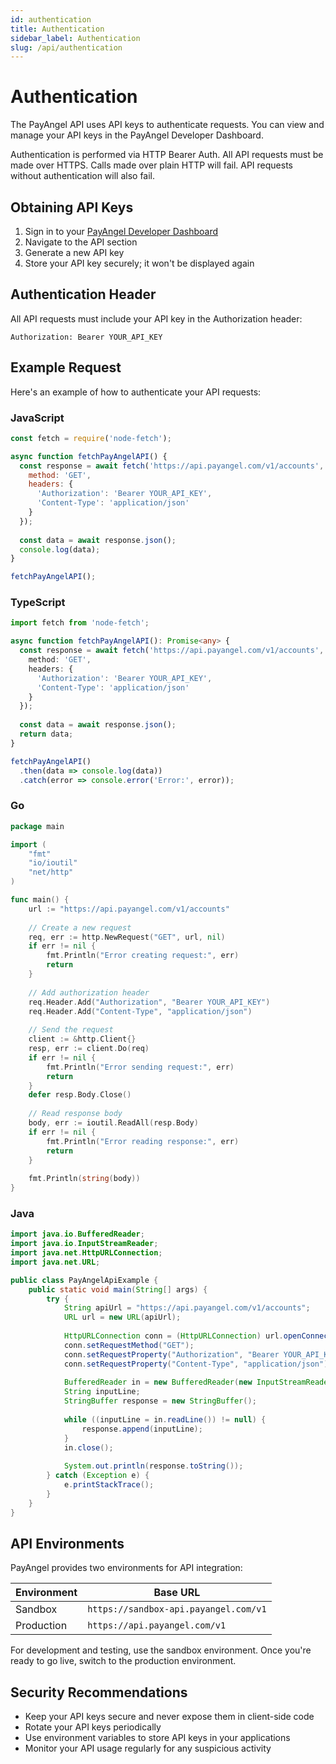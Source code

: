 ```yaml
---
id: authentication
title: Authentication
sidebar_label: Authentication
slug: /api/authentication
---
```


# Authentication

The PayAngel API uses API keys to authenticate requests. You can view and manage your API keys in the PayAngel Developer Dashboard.

Authentication is performed via HTTP Bearer Auth. All API requests must be made over HTTPS. Calls made over plain HTTP will fail. API requests without authentication will also fail.

## Obtaining API Keys

1. Sign in to your [PayAngel Developer Dashboard](https://dashboard.payangel.com)
2. Navigate to the API section
3. Generate a new API key
4. Store your API key securely; it won't be displayed again

## Authentication Header

All API requests must include your API key in the Authorization header:

```
Authorization: Bearer YOUR_API_KEY
```

## Example Request

Here's an example of how to authenticate your API requests:

### JavaScript

```javascript
const fetch = require('node-fetch');

async function fetchPayAngelAPI() {
  const response = await fetch('https://api.payangel.com/v1/accounts', {
    method: 'GET',
    headers: {
      'Authorization': 'Bearer YOUR_API_KEY',
      'Content-Type': 'application/json'
    }
  });
  
  const data = await response.json();
  console.log(data);
}

fetchPayAngelAPI();
```

### TypeScript

```typescript
import fetch from 'node-fetch';

async function fetchPayAngelAPI(): Promise<any> {
  const response = await fetch('https://api.payangel.com/v1/accounts', {
    method: 'GET',
    headers: {
      'Authorization': 'Bearer YOUR_API_KEY',
      'Content-Type': 'application/json'
    }
  });
  
  const data = await response.json();
  return data;
}

fetchPayAngelAPI()
  .then(data => console.log(data))
  .catch(error => console.error('Error:', error));
```

### Go

```go
package main

import (
	"fmt"
	"io/ioutil"
	"net/http"
)

func main() {
	url := "https://api.payangel.com/v1/accounts"
	
	// Create a new request
	req, err := http.NewRequest("GET", url, nil)
	if err != nil {
		fmt.Println("Error creating request:", err)
		return
	}
	
	// Add authorization header
	req.Header.Add("Authorization", "Bearer YOUR_API_KEY")
	req.Header.Add("Content-Type", "application/json")
	
	// Send the request
	client := &http.Client{}
	resp, err := client.Do(req)
	if err != nil {
		fmt.Println("Error sending request:", err)
		return
	}
	defer resp.Body.Close()
	
	// Read response body
	body, err := ioutil.ReadAll(resp.Body)
	if err != nil {
		fmt.Println("Error reading response:", err)
		return
	}
	
	fmt.Println(string(body))
}
```

### Java

```java
import java.io.BufferedReader;
import java.io.InputStreamReader;
import java.net.HttpURLConnection;
import java.net.URL;

public class PayAngelApiExample {
    public static void main(String[] args) {
        try {
            String apiUrl = "https://api.payangel.com/v1/accounts";
            URL url = new URL(apiUrl);
            
            HttpURLConnection conn = (HttpURLConnection) url.openConnection();
            conn.setRequestMethod("GET");
            conn.setRequestProperty("Authorization", "Bearer YOUR_API_KEY");
            conn.setRequestProperty("Content-Type", "application/json");
            
            BufferedReader in = new BufferedReader(new InputStreamReader(conn.getInputStream()));
            String inputLine;
            StringBuffer response = new StringBuffer();
            
            while ((inputLine = in.readLine()) != null) {
                response.append(inputLine);
            }
            in.close();
            
            System.out.println(response.toString());
        } catch (Exception e) {
            e.printStackTrace();
        }
    }
}
```

## API Environments

PayAngel provides two environments for API integration:

| Environment | Base URL |
|-------------|----------|
| Sandbox | `https://sandbox-api.payangel.com/v1` |
| Production | `https://api.payangel.com/v1` |

For development and testing, use the sandbox environment. Once you're ready to go live, switch to the production environment.

## Security Recommendations

- Keep your API keys secure and never expose them in client-side code
- Rotate your API keys periodically
- Use environment variables to store API keys in your applications
- Monitor your API usage regularly for any suspicious activity
